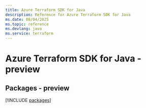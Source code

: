 ```yaml
---
title: Azure Terraform SDK for Java
description: Reference for Azure Terraform SDK for Java
ms.date: 08/04/2025
ms.topic: reference
ms.devlang: java
ms.service: terraform
---
```

# Azure Terraform SDK for Java - preview
## Packages - preview
[!INCLUDE [packages](terraform-index.md)]